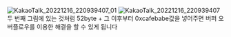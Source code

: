 ![KakaoTalk_20221216_220939407_01](https://user-images.githubusercontent.com/107084512/208105583-47b3c169-ebf3-4d82-991d-9c4e02ac61f0.jpg)
![KakaoTalk_20221216_220939407](https://user-images.githubusercontent.com/107084512/208105594-b563384d-d345-41b2-90e0-6a2cf38eaeff.jpg)
두 번째 그림에 있는 것처럼 52byte + 그 이후부터 0xcafebabe값을 넣어주면 버퍼 오버플로우를 이용한 해결을 할 수 있게 됩니다
